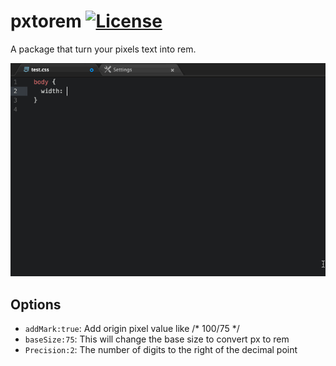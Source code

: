 # pxtorem [![License](https://img.shields.io/apm/l/atom-clock.svg?style=flat-square)](https://github.com/w3cay/pxtorem/LICENSE.md)

A package that turn your pixels text into rem.

![A screenshot of your package](./pxtorem.gif)

## Options
* `addMark:true`: Add origin pixel value like /* 100/75 */
* `baseSize:75`: This will change the base size to convert px to rem
* `Precision:2`: The number of digits to the right of the decimal point
